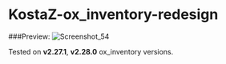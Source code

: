 # KostaZ-ox_inventory-redesign


###Preview:
![Screenshot_54](https://user-images.githubusercontent.com/76644544/234921155-c9d22e49-b60d-4d5d-94d6-7125781ef2f1.png)

Tested on **v2.27.1**, **v2.28.0** ox_inventory versions. 
